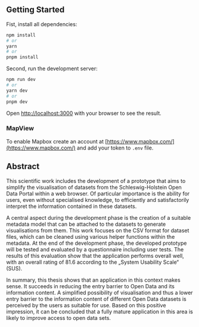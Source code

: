 ## Getting Started

Fist, install all dependencies:

```bash
npm install
# or
yarn
# or
pnpm install
```

Second, run the development server:

```bash
npm run dev
# or
yarn dev
# or
pnpm dev
```

Open [http://localhost:3000](http://localhost:3000) with your browser to see the result.

### MapView

To enable Mapbox create an account at [https://www.mapbox.com/](https://www.mapbox.com/) and add your token to `.env` file.

## Abstract

This scientific work includes the development of a prototype that aims to simplify the visualisation of datasets from the Schleswig-Holstein Open Data Portal within a web browser. Of particular importance is the ability for users, even without specialised knowledge, to efficiently and satisfactorily interpret the information contained in these datasets.

A central aspect during the development phase is the creation of a suitable metadata model that can be attached to the datasets to generate visualisations from them. This work focuses on the CSV format for dataset files, which can be cleaned using various helper functions within the metadata. At the end of the development phase, the developed prototype will be tested and evaluated by a questionnaire including user tests. The results of this evaluation show that the application performs overall well, with an overall rating of 81.6 according to the „System Usability Scale“ (SUS).

In summary, this thesis shows that an application in this context makes sense. It succeeds in reducing the entry barrier to Open Data and its information content. A simplified possibility of visualisation and thus a lower entry barrier to the information content of different Open Data datasets is perceived by the users as suitable for use. Based on this positive impression, it can be concluded that a fully mature application in this area is likely to improve access to open data sets.